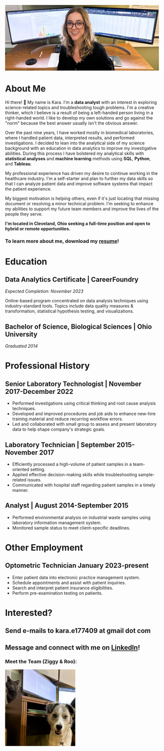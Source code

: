 <img src="images/portfolio3.jpg"/>

# About Me 
Hi there! 👋 My name is Kara. I'm a **data analyst** with an interest in exploring science-related topics and troubleshooting tough problems. I'm a creative thinker, which I believe is a result of being a left-handed person living in a right-handed world. I like to develop my own solutions and go against the "norm" because the best answer usually isn't the obvious answer.

Over the past nine years, I have worked mostly in biomedical laboratories, where I handled patient data, interpreted results, and performed investigations. I decided to lean into the analytical side of my science background with an education in data analytics to improve my investigative abilities. During this process I have bolstered my analytical skills with **statistical analyses** and **machine learning** methods using **SQL**, **Python**, and **Tableau**.

My professional experience has driven my desire to continue working in the healthcare industry. I'm a self-starter and plan to further my data skills so that I can analyze patient data and improve software systems that impact the patient experience.

My biggest motivation is helping others, even if it's just locating that missing document or resolving a minor technical problem. I'm seeking to enhance my abilities to support my future team members and improve the lives of the people they serve.

**I'm located in Cleveland, Ohio seeking a full-time position and open to hybrid or remote opportunities.**

### To learn more about me, download my [resume](https://github.com/ke177409/Kara-Evans/blob/main/resume/Evans.Kara.Resume.pdf?raw=true)! 

# Education
## Data Analytics Certificate | CareerFoundry
*Expected Completion: November 2023*

Online-based program concentrated on data analysis techniques using industry-standard tools. Topics include data quality measures & transformation, statistical hypothesis testing, and visualizations.

## Bachelor of Science, Biological Sciences | Ohio University
*Graduated 2014*

# Professional History 
## Senior Laboratory Technologist | November 2017-December 2022
* Performed investigations using critical thinking and root cause analysis techniques.
* Developed and improved procedures and job aids to enhance new-hire training material and reduce recurring workflow errors.
* Led and collaborated with small group to assess and present laboratory data to help shape company's strategic goals.

## Laboratory Technician | September 2015-November 2017
* Efficiently processed a high-volume of patient samples in a team-oriented setting.
* Applied effective decision-making skills while troubleshooting sample-related issues.
* Communicated with hospital staff regarding patient samples in a timely manner.

## Analyst | August 2014-September 2015
* Performed environmental analysis on industrial waste samples using laboratory information management system.
* Monitored sample status to meet client-specific deadlines.

# Other Employment
## Optometric Technician January 2023-present
* Enter patient data into electronic practice management system.
* Schedule appointments and assist with patient inquiries.
* Search and interpret patient insurance eligibilities.
* Perform pre-examination testing on patients.

# Interested?
## Send e-mails to **kara.e177409 at gmail dot com**
## Message and connect with me on [LinkedIn](https://www.linkedin.com/in/kara-m-evans/)!

### Meet the Team (Ziggy & Roo): 
<img src="images/portfolio2.jpg" width=230 height=250/>
